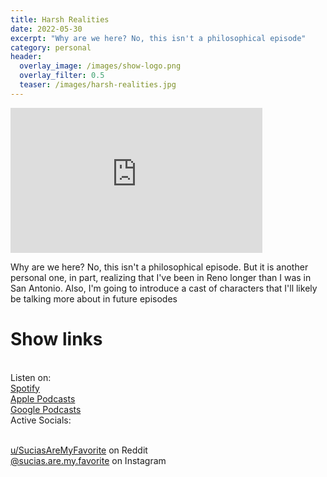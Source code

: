 ```yaml
---
title: Harsh Realities
date: 2022-05-30
excerpt: "Why are we here? No, this isn't a philosophical episode"
category: personal
header:
  overlay_image: /images/show-logo.png
  overlay_filter: 0.5
  teaser: /images/harsh-realities.jpg
---
```

<iframe src='https://open.spotify.com/embed/episode/2ZkKMEpR7vo886MkWHcrgK' width='80%' height='232' frameborder='0' allowtransparency='true' allow='encrypted-media'></iframe>

Why are we here? No, this isn't a philosophical episode. But it is another personal one, in part, realizing that I've been in Reno longer than I was in San Antonio. Also, I'm going to introduce a cast of characters that I'll likely be talking more about in future episodes

# Show links

<br> Listen on:
<br> [Spotify](https://open.spotify.com/show/3XjoipCU3QzeIaQAAQpBdW)  <a href='https://open.spotify.com/show/3XjoipCU3QzeIaQAAQpBdW'><i class='fab fa-spotify'></i></a>
<br> [Apple Podcasts](https://podcasts.apple.com/us/podcast/sucias/id1548173787) <a href='https://podcasts.apple.com/us/podcast/sucias/id1548173787'> <i class='fas fa-podcast'></i></a>
<br> [Google Podcasts](https://podcasts.google.com/feed/aHR0cHM6Ly9hbmNob3IuZm0vcy80MjI0YzYzYy9wb2RjYXN0L3Jzcw)  <a href='https://podcasts.google.com/feed/aHR0cHM6Ly9hbmNob3IuZm0vcy80MjI0YzYzYy9wb2RjYXN0L3Jzcw'><i class='fab fa-google-play'></i></a>
<br> Active Socials:

<br> [u/SuciasAreMyFavorite](https://reddit.com/u/suciasaremyfavorite/submitted) on Reddit <a href='https://reddit.com/u/suciasaremyfavorite/submitted'><i class='fab fa-reddit'></i></a>
<br> [@sucias.are.my.favorite](https://instagram.com/sucias.pod) on Instagram  <a href='https://www.instagram.com/sucias.pod'><i class='fab fa-instagram'></i></a>
